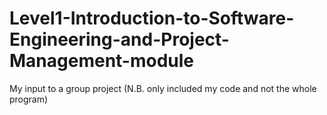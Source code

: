 # Level1-Introduction-to-Software-Engineering-and-Project-Management-module
My input to a group project (N.B. only included my code and not the whole program)
